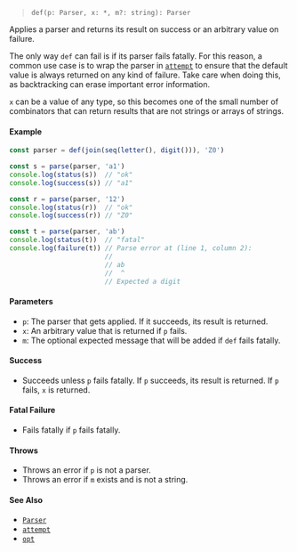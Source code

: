 <!--
 Copyright (c) 2020 Thomas J. Otterson
 
 This software is released under the MIT License.
 https://opensource.org/licenses/MIT
-->

> `def(p: Parser, x: *, m?: string): Parser`

Applies a parser and returns its result on success or an arbitrary value on failure.

The only way `def` can fail is if its parser fails fatally. For this reason, a common use case is to wrap the parser in [`attempt`](attempt.md) to ensure that the default value is always returned on any kind of failure. Take care when doing this, as backtracking can erase important error information.

`x` can be a value of any type, so this becomes one of the small number of combinators that can return results that are not strings or arrays of strings.

#### Example

```javascript
const parser = def(join(seq(letter(), digit())), 'Z0')

const s = parse(parser, 'a1')
console.log(status(s))  // "ok"
console.log(success(s)) // "a1"

const r = parse(parser, '12')
console.log(status(r))  // "ok"
console.log(success(r)) // "Z0"

const t = parse(parser, 'ab')
console.log(status(t))  // "fatal"
console.log(failure(t)) // Parse error at (line 1, column 2):
                        //
                        // ab
                        //  ^
                        // Expected a digit
```

#### Parameters

* `p`: The parser that gets applied. If it succeeds, its result is returned.
* `x`: An arbitrary value that is returned if `p` fails.
* `m`: The optional expected message that will be added if `def` fails fatally.

#### Success

* Succeeds unless `p` fails fatally. If `p` succeeds, its result is returned. If `p` fails, `x` is returned.

#### Fatal Failure

* Fails fatally if `p` fails fatally.

#### Throws

* Throws an error if `p` is not a parser.
* Throws an error if `m` exists and is not a string.

#### See Also

* [`Parser`](../types/parser.md)
* [`attempt`](attempt.md)
* [`opt`](opt.md)